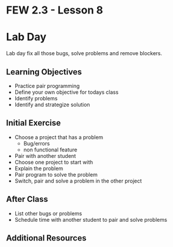 # FEW 2.3 - Lesson 8

# Lab Day

Lab day fix all those bugs, solve problems and remove blockers. 

## Learning Objectives

- Practice pair programming 
- Define your own objective for todays class
- Identify problems 
- Identify and strategize solution

## Initial Exercise

- Choose a project that has a problem
	- Bug/errors
	- non functional feature
- Pair with another student
- Choose one project to start with 
- Explain the problem
- Pair program to solve the problem
- Switch, pair and solve a problem in the other project

## After Class

- List other bugs or problems
- Schedule time with another student to pair and solve problems

## Additional Resources


